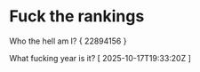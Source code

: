 # Fuck the rankings

Who the hell am I?
{ 22894156 }

What fucking year is it?
[ 2025-10-17T19:33:20Z ]
